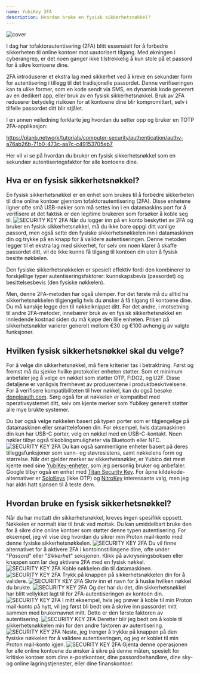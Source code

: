 ```yaml
---
name: YubiKey 2FA
description: Hvordan bruke en fysisk sikkerhetsnøkkel?
---
```

![cover](assets/cover.webp)

I dag har tofaktorautentisering (2FA) blitt essensielt for å forbedre sikkerheten til online kontoer mot uautorisert tilgang. Med økningen i cyberangrep, er det noen ganger ikke tilstrekkelig å kun stole på et passord for å sikre kontoene dine.

2FA introduserer et ekstra lag med sikkerhet ved å kreve en sekundær form for autentisering i tillegg til det tradisjonelle passordet. Denne verifiseringen kan ta ulike former, som en kode sendt via SMS, en dynamisk kode generert av en dedikert app, eller bruk av en fysisk sikkerhetsnøkkel. Bruk av 2FA reduserer betydelig risikoen for at kontoene dine blir kompromittert, selv i tilfelle passordet ditt blir stjålet.

I en annen veiledning forklarte jeg hvordan du setter opp og bruker en TOTP 2FA-applikasjon:

https://planb.network/tutorials/computer-security/authentication/authy-a76ab26b-71b0-473c-aa7c-c49153705eb7

Her vil vi se på hvordan du bruker en fysisk sikkerhetsnøkkel som en sekundær autentiseringsfaktor for alle kontoene dine.

## Hva er en fysisk sikkerhetsnøkkel?

En fysisk sikkerhetsnøkkel er en enhet som brukes til å forbedre sikkerheten til dine online kontoer gjennom tofaktorautentisering (2FA). Disse enhetene ligner ofte små USB-nøkler som må settes inn i en datamaskins port for å verifisere at det faktisk er den legitime brukeren som forsøker å koble seg til.
![SECURITY KEY 2FA](assets/notext/01.webp)
Når du logger inn på en konto beskyttet av 2FA og bruker en fysisk sikkerhetsnøkkel, må du ikke bare oppgi ditt vanlige passord, men også sette den fysiske sikkerhetsnøkkelen inn i datamaskinen din og trykke på en knapp for å validere autentiseringen. Denne metoden legger til et ekstra lag med sikkerhet, for selv om noen klarer å skaffe passordet ditt, vil de ikke kunne få tilgang til kontoen din uten å fysisk besitte nøkkelen.

Den fysiske sikkerhetsnøkkelen er spesielt effektiv fordi den kombinerer to forskjellige typer autentiseringsfaktorer: kunnskapsbevis (passordet) og besittelsesbevis (den fysiske nøkkelen).

Men, denne 2FA-metoden har også ulemper. For det første må du alltid ha sikkerhetsnøkkelen tilgjengelig hvis du ønsker å få tilgang til kontoene dine. Du må kanskje legge den til nøkkelknippet ditt. For det andre, i motsetning til andre 2FA-metoder, innebærer bruk av en fysisk sikkerhetsnøkkel en innledende kostnad siden du må kjøpe den lille enheten. Prisen på sikkerhetsnøkler varierer generelt mellom €30 og €100 avhengig av valgte funksjoner.

## Hvilken fysisk sikkerhetsnøkkel skal du velge?

For å velge din sikkerhetsnøkkel, må flere kriterier tas i betraktning.
Først og fremst må du sjekke hvilke protokoller enheten støtter. Som et minimum anbefaler jeg å velge en nøkkel som støtter OTP, FIDO2, og U2F. Disse detaljene er vanligvis fremhevet av produsentene i produktbeskrivelsene. For å verifisere kompatibiliteten til hver nøkkel, kan du også besøke [dongleauth.com](https://www.dongleauth.com/dongles/).
Sørg også for at nøkkelen er kompatibel med operativsystemet ditt, selv om kjente merker som Yubikey generelt støtter alle mye brukte systemer.

Du bør også velge nøkkelen basert på typen porter som er tilgjengelige på datamaskinen eller smarttelefonen din. For eksempel, hvis datamaskinen din kun har USB-C porter, velg en nøkkel med en USB-C-kontakt. Noen nøkler tilbyr også tilkoblingsmuligheter via Bluetooth eller NFC.
![SECURITY KEY 2FA](assets/notext/02.webp)
Du kan også sammenligne enheter basert på deres tilleggsfunksjoner som vann- og støvresistens, samt nøkkelens form og størrelse.
Når det gjelder merker av sikkerhetsnøkler, er Yubico det mest kjente med sine [YubiKey-enheter](https://www.yubico.com/), som jeg personlig bruker og anbefaler. Google tilbyr også en enhet med [Titan Security Key](https://store.google.com/fr/product/titan_security_key). For åpne kildekode-alternativer er [SoloKeys](https://solokeys.com/) (ikke OTP) og [NitroKey](https://www.nitrokey.com/products/nitrokeys) interessante valg, men jeg har aldri hatt sjansen til å teste dem.
## Hvordan bruke en fysisk sikkerhetsnøkkel?

Når du har mottatt din sikkerhetsnøkkel, kreves ingen spesifikk oppsett. Nøkkelen er normalt klar til bruk ved mottak. Du kan umiddelbart bruke den for å sikre dine online kontoer som støtter denne typen autentisering. For eksempel, jeg vil vise deg hvordan du sikrer min Proton mail-konto med denne fysiske sikkerhetsnøkkelen.
![SECURITY KEY 2FA](assets/notext/03.webp)
Du vil finne alternativet for å aktivere 2FA i kontoinnstillingene dine, ofte under "*Passord*" eller "*Sikkerhet*" seksjonen. Klikk på avkrysningsboksen eller knappen som lar deg aktivere 2FA med en fysisk nøkkel.
![SECURITY KEY 2FA](assets/notext/04.webp)
Koble nøkkelen din til datamaskinen.
![SECURITY KEY 2FA](assets/notext/05.webp)
Trykk på knappen på sikkerhetsnøkkelen din for å validere.
![SECURITY KEY 2FA](assets/notext/06.webp)
Skriv inn et navn for å huske hvilken nøkkel du brukte.
![SECURITY KEY 2FA](assets/notext/07.webp)
Og der har du det, din sikkerhetsnøkkel har blitt vellykket lagt til for 2FA-autentiseringen av kontoen din.
![SECURITY KEY 2FA](assets/notext/08.webp)
I mitt eksempel, hvis jeg prøver å koble til min Proton mail-konto på nytt, vil jeg først bli bedt om å skrive inn passordet mitt sammen med brukernavnet mitt. Dette er den første faktoren av autentisering.
![SECURITY KEY 2FA](assets/notext/09.webp)
Deretter blir jeg bedt om å koble til sikkerhetsnøkkelen min for den andre faktoren av autentisering.
![SECURITY KEY 2FA](assets/notext/10.webp)
Neste, jeg trenger å trykke på knappen på den fysiske nøkkelen for å validere autentiseringen, og jeg er koblet til min Proton mail-konto igjen.
![SECURITY KEY 2FA](assets/notext/11.webp)
Gjenta denne operasjonen for alle online kontoene du ønsker å sikre på denne måten, spesielt for kritiske kontoer som dine e-postkontoer, dine passordbehandlere, dine sky- og online lagringstjenester, eller dine finanskontoer.